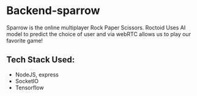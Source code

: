 # Backend-sparrow

Sparrow is the online multiplayer Rock Paper Scissors. Roctoid Uses AI model to predict the choice of user and via webRTC allows us to play our favorite game!

## Tech Stack Used:
* NodeJS, express
* SocketIO
* Tensorflow


